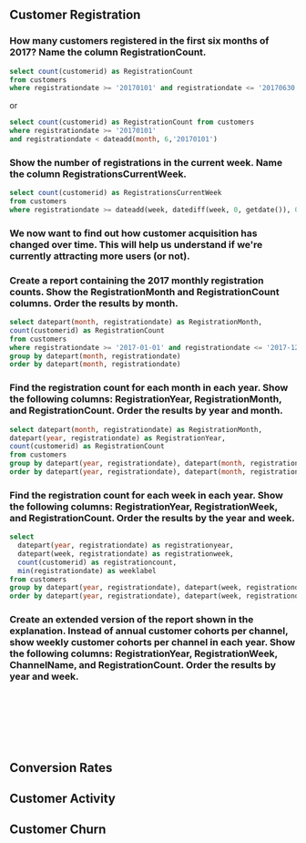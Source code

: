 ## Customer Registration ##

### How many customers registered in the first six months of 2017? Name the column RegistrationCount. ###
```sql
select count(customerid) as RegistrationCount 
from customers
where registrationdate >= '20170101' and registrationdate <= '20170630'
```
or
```sql
select count(customerid) as RegistrationCount from customers
where registrationdate >= '20170101' 
and registrationdate < dateadd(month, 6,'20170101')
```

### Show the number of registrations in the current week. Name the column RegistrationsCurrentWeek. ###
```sql
select count(customerid) as RegistrationsCurrentWeek
from customers
where registrationdate >= dateadd(week, datediff(week, 0, getdate()), 0)
```

### We now want to find out how customer acquisition has changed over time. This will help us understand if we're currently attracting more users (or not). ###
### Create a report containing the 2017 monthly registration counts. Show the RegistrationMonth and RegistrationCount columns. Order the results by month. ###
```sql
select datepart(month, registrationdate) as RegistrationMonth,
count(customerid) as RegistrationCount
from customers
where registrationdate >= '2017-01-01' and registrationdate <= '2017-12-31'
group by datepart(month, registrationdate)
order by datepart(month, registrationdate)
```

### Find the registration count for each month in each year. Show the following columns: RegistrationYear, RegistrationMonth, and RegistrationCount. Order the results by year and month. ###
```sql
select datepart(month, registrationdate) as RegistrationMonth,
datepart(year, registrationdate) as RegistrationYear,
count(customerid) as RegistrationCount
from customers
group by datepart(year, registrationdate), datepart(month, registrationdate)
order by datepart(year, registrationdate), datepart(month, registrationdate)
```

### Find the registration count for each week in each year. Show the following columns: RegistrationYear, RegistrationWeek, and RegistrationCount. Order the results by the year and week. ###
```sql
select
  datepart(year, registrationdate) as registrationyear,
  datepart(week, registrationdate) as registrationweek,
  count(customerid) as registrationcount,
  min(registrationdate) as weeklabel
from customers
group by datepart(year, registrationdate), datepart(week, registrationdate)
order by datepart(year, registrationdate), datepart(week, registrationdate);

```

### Create an extended version of the report shown in the explanation. Instead of annual customer cohorts per channel, show weekly customer cohorts per channel in each year. Show the following columns: RegistrationYear, RegistrationWeek, ChannelName, and RegistrationCount. Order the results by year and week. ###
```sql

```

###  ###
```sql

```

###  ###
```sql

```

###  ###
```sql

```

###  ###
```sql

```
## Conversion Rates ##

## Customer Activity ##

## Customer Churn ##
